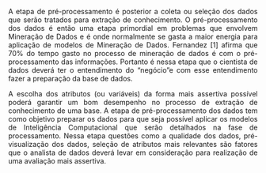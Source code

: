 <p align="justify">A etapa de pré-processamento é posterior a coleta ou seleção dos dados que serão tratados para extração de conhecimento. 
O pré-processamento dos dados é então uma etapa primordial em problemas que envolvem Mineração de Dados e é onde normalmente se gasta a maior energia para aplicação de modelos de Mineração de Dados. 
Fernandez [1] afirma que 70% do tempo gasto no processo de mineração de dados é com o pré-processamento das informações. 
Portanto é nessa etapa que o cientista de dados deverá ter o entendimento do “negócio”e com esse entendimento fazer a preparação da base de dados.</p>

<p align="justify">A escolha dos atributos (ou variáveis) da forma mais assertiva possível poderá garantir um bom desempenho no processo de extração de conhecimento de uma base. 
A etapa de pré-processamento dos dados tem como objetivo preparar os dados para que seja possível aplicar os modelos de Inteligência Computacional que serão detalhados na fase de processamento. 
Nessa etapa questões como a qualidade dos dados, pré-visualização dos dados, seleção de atributos mais relevantes são fatores que o analista de dados deverá levar em consideração para realização de uma avaliação mais assertiva.</p> 
